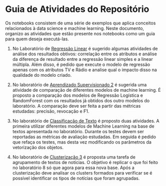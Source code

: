 # Guia de Atividades do Repositório 

Os notebooks consistem de uma série de exemplos que aplica conceitos relacionados à data science e machine learning. Neste documento, organizo as atividades que estão presente nos notebooks como um guia para quem deseja executá-las. 

1. No Laboratório de [Regressão Linear](03_laboratorio_regressao_linear.ipynb) é sugerido algumas atividades de análise dos resultados obtivos: correlação entre os atributos e análise da diferença de resultado entre a regressão linear simples e a linear múltipla. Além disso, é pedido que execute o modelo de regressão apenas com os atributos TV e Rádio e analise qual o impacto disso na qualidade do modelo criado. 

2. No laboratório de [Aprendizado Supervisionado 2](05_laboratorio_aprendizado_supervisionado_2.ipynb) é sugerida uma atividade de comparação de diferentes modelos de machine learning. É proposto a comparação dos modelos de Regressão Logística e RandomForest com os resultados já obtidos dos outro modelos do laboratório. A comparação deve ser feita a partir das métricas estudadas: precisão, revocação e F1. 

3. No laboratório de [Classificação de Texto](07_laboratorio_classificacao_de_texto.ipynb) é proposto duas atividades. A primeira utilizar diferentes modelos de Machine Learning na base de textos apresentada no laboratório. Durante os testes devem ser reportadas as métricas de avaliação estudadas. Em seguida é pedido que refaça os testes, mas desta vez modificando os parâmetros da vetorização dos objetos. 

4. No laboratório de [Clusterização 3](10_laboratorio_clusterizacao3.ipynb) é proposta uma tarefa de agrupamento de textos de notícias. O objetivo é replicar o que foi feito no laboratório 8 só que agora para essa nova base. Após a clusterização deve analisar os clusters formados para verificar se é possível identificar os tipos de notícias que foram agrupadas.

